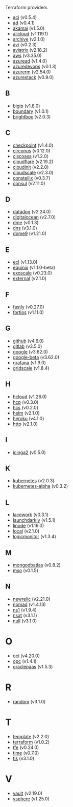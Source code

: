 Terraform providers

- [aci](/aci/aci.md) (v0.5.4)
- [ad](/ad/ad.md) (v0.4.1)
- [akamai](/akamai/akamai.md) (v1.5.0)
- [alicloud](/alicloud/alicloud.md) (v1.119.1)
- [archive](/archive/archive.md) (v2.1.0)
- [avi](/avi/avi.md) (v0.2.3)
- [aviatrix](/aviatrix/aviatrix.md) (v2.18.2)
- [aws](/aws/aws.md) (v3.35.0)
- [azuread](/azuread/azuread.md) (v1.4.0)
- [azuredevops](/azuredevops/azuredevops.md) (v0.1.3)
- [azurerm](/azurerm/azurerm.md) (v2.54.0)
- [azurestack](/azurestack/azurestack.md) (v0.9.0)

## B

- [bigip](/bigip/bigip.md) (v1.8.0)
- [boundary](/boundary/boundary.md) (v1.0.1)
- [brightbox](/brightbox/brightbox.md) (v2.0.3)

## C

- [checkpoint](/checkpoint/checkpoint.md) (v1.4.0)
- [circonus](/circonus/circonus.md) (v0.12.0)
- [ciscoasa](/ciscoasa/ciscoasa.md) (v1.2.0)
- [cloudflare](/cloudflare/cloudflare.md) (v2.19.2)
- [cloudinit](/cloudinit/cloudinit.md) (v2.2.0)
- [cloudscale](/cloudscale/cloudscale.md) (v2.3.0)
- [constellix](/constellix/constellix.md) (v0.3.7)
- [consul](/consul/consul.md) (v2.11.0)

## D

- [datadog](/datadog/datadog.md) (v2.24.0)
- [digitalocean](/digitalocean/digitalocean.md) (v2.7.0)
- [dme](/dme/dme.md) (v0.1.3)
- [dns](/dns/dns.md) (v3.1.0)
- [dome9](/dome9/dome9.md) (v1.21.0)

## E

- [ecl](/ecl/ecl.md) (v1.13.0)
- [equinix](/equinix/equinix.md) (v1.1.0-beta)
- [exoscale](/exoscale/exoscale.md) (v0.23.0)
- [external](/external/external.md) (v2.1.0)

## F

- [fastly](/fastly/fastly.md) (v0.27.0)
- [fortios](/fortios/fortios.md) (v1.11.0)

## G

- [github](/github/github.md) (v4.6.0)
- [gitlab](/gitlab/gitlab.md) (v3.5.0)
- [google](/google/google.md) (v3.62.0)
- [google-beta](/google-beta/google-beta.md) (v3.62.0)
- [grafana](/grafana/grafana.md) (v1.9.0)
- [gridscale](/gridscale/gridscale.md) (v1.8.4)

## H

- [hcloud](/hcloud/hcloud.md) (v1.26.0)
- [hcp](/hcp/hcp.md) (v0.3.0)
- [hcs](/hcs/hcs.md) (v0.2.0)
- [helm](/helm/helm.md) (v2.1.0)
- [heroku](/heroku/heroku.md) (v4.1.0)
- [http](/http/http.md) (v2.1.0)

## I

- [icinga2](/icinga2/icinga2.md) (v0.5.0)

## K

- [kubernetes](/kubernetes/kubernetes.md) (v2.0.3)
- [kubernetes-alpha](/kubernetes-alpha/kubernetes-alpha.md) (v0.3.2)

## L

- [lacework](/lacework/lacework.md) (v0.3.1)
- [launchdarkly](/launchdarkly/launchdarkly.md) (v1.5.1)
- [linode](/linode/linode.md) (v1.16.0)
- [local](/local/local.md) (v2.1.0)
- [logicmonitor](/logicmonitor/logicmonitor.md) (v1.3.4)

## M

- [mongodbatlas](/mongodbatlas/mongodbatlas.md) (v0.8.2)
- [mso](/mso/mso.md) (v0.1.5)

## N

- [newrelic](/newrelic/newrelic.md) (v2.21.0)
- [nomad](/nomad/nomad.md) (v1.4.13)
- [ns1](/ns1/ns1.md) (v1.9.4)
- [nsxt](/nsxt/nsxt.md) (v3.1.1)
- [null](/null/null.md) (v3.1.0)

# O

- [oci](/oci/oci.md) (v4.20.0)
- [opc](/opc/opc.md) (v1.4.1)
- [oraclepaas](/oraclepaas/oraclepaas.md) (v1.5.3)

# R

- [random](/random/random.md) (v3.1.0)

# T

- [template](/template/template.md) (v2.2.0)
- [terraform](/terraform/terraform.md) (v1.0.2)
- [tfe](/tfe/tfe.md) (v0.24.0)
- [time](/time/time.md) (v0.7.0)
- [tls](/tls/tls.md) (v3.1.0)

# V

- [vault](/vault/vault.md) (v2.19.0)
- [vsphere](/vsphere/vsphere.md) (v1.25.0)